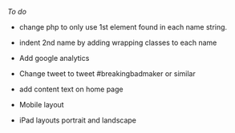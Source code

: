 *To do*

- change php to only use 1st element found in each name string.
- indent 2nd name by adding wrapping classes to each name

- Add google analytics
- Change tweet to tweet #breakingbadmaker or similar
- add content text on home page
- Mobile layout
- iPad layouts portrait and landscape

